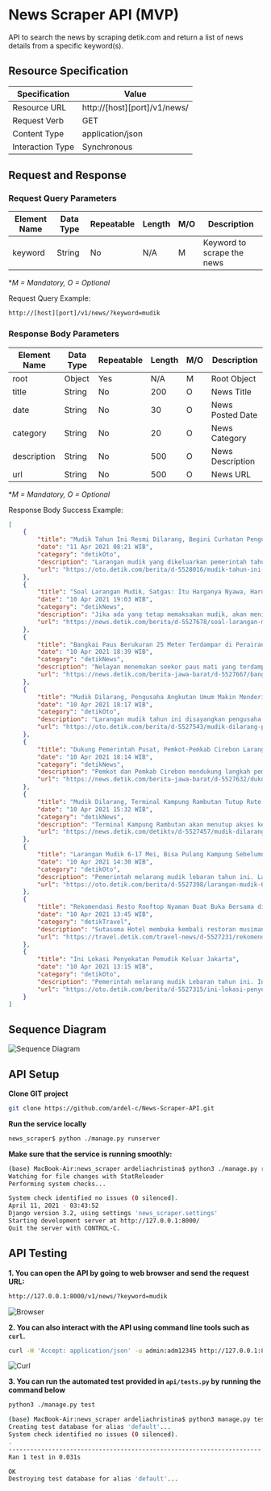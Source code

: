 # News Scraper API (MVP)
API to search the news by scraping detik.com and return a list of news details from a specific keyword(s).



## Resource Specification

| Specification    | Value                         |
| ---------------- | ----------------------------- |
| Resource URL     | http://\[host][port]/v1/news/ |
| Request Verb     | GET                           |
| Content Type     | application/json              |
| Interaction Type | Synchronous                   |



## Request and Response

### Request Query Parameters

| Element Name | Data Type | Repeatable | Length | M/O  | Description                |
| ------------ | --------- | ---------- | ------ | ---- | -------------------------- |
| keyword      | String    | No         | N/A    | M    | Keyword to scrape the news |

**M = Mandatory, O = Optional*

Request Query Example:

```bash
http://[host][port]/v1/news/?keyword=mudik
```



### Response Body Parameters

| Element Name | Data Type | Repeatable | Length | M/O  | Description      |
| ------------ | --------- | ---------- | ------ | ---- | ---------------- |
| root         | Object    | Yes        | N/A    | M    | Root Object      |
| title        | String    | No         | 200    | O    | News Title       |
| date         | String    | No         | 30     | O    | News Posted Date |
| category     | String    | No         | 20     | O    | News Category    |
| description  | String    | No         | 500    | O    | News Description |
| url          | String    | No         | 500    | O    | News URL         |

**M = Mandatory, O = Optional*

Response Body Success Example:

```json
[
    {
        "title": "Mudik Tahun Ini Resmi Dilarang, Begini Curhatan Pengusaha Transportasi di Daerah",
        "date": "11 Apr 2021 08:21 WIB",
        "category": "detikOto",
        "description": "Larangan mudik yang dikeluarkan pemerintah tahun ini disayangkan pengusaha angkutan darat di Klaten. Begini curhatan mereka.",
        "url": "https://oto.detik.com/berita/d-5528016/mudik-tahun-ini-resmi-dilarang-begini-curhatan-pengusaha-transportasi-di-daerah"
    },
    {
        "title": "Soal Larangan Mudik, Satgas: Itu Harganya Nyawa, Harus Kita Hindari",
        "date": "10 Apr 2021 19:03 WIB",
        "category": "detikNews",
        "description": "Jika ada yang tetap memaksakan mudik, akan menimbulkan mobilitas yang berpotensi meningkatkan penularan COVID-19.",
        "url": "https://news.detik.com/berita/d-5527678/soal-larangan-mudik-satgas-itu-harganya-nyawa-harus-kita-hindari"
    },
    {
        "title": "Bangkai Paus Berukuran 25 Meter Terdampar di Perairan Cirebon",
        "date": "10 Apr 2021 18:39 WIB",
        "category": "detikNews",
        "description": "Nelayan menemukan seekor paus mati yang terdampar di perairan Desa Bungko, Kabupaten Cirebon. Paus memiliki panjang 25 meter dan berbobot sekitar 10 ton.",
        "url": "https://news.detik.com/berita-jawa-barat/d-5527667/bangkai-paus-berukuran-25-meter-terdampar-di-perairan-cirebon"
    },
    {
        "title": "Mudik Dilarang, Pengusaha Angkutan Umum Makin Menderita",
        "date": "10 Apr 2021 18:17 WIB",
        "category": "detikOto",
        "description": "Larangan mudik tahun ini disayangkan pengusaha angkutan darat di Klaten. Pasalnya angkutan resmi dibatasi beroperasi, tapi angkutan lain bebas.",
        "url": "https://oto.detik.com/berita/d-5527543/mudik-dilarang-pengusaha-angkutan-umum-makin-menderita"
    },
    {
        "title": "Dukung Pemerintah Pusat, Pemkot-Pemkab Cirebon Larang Warga Mudik",
        "date": "10 Apr 2021 18:14 WIB",
        "category": "detikNews",
        "description": "Pemkot dan Pemkab Cirebon mendukung langkah pemerintah pusat terkait pelarangan mudik Lebaran 2021. Masyarakat Cirebon agar mematuhi kebijakan tersebut.",
        "url": "https://news.detik.com/berita-jawa-barat/d-5527632/dukung-pemerintah-pusat-pemkot-pemkab-cirebon-larang-warga-mudik"
    },
    {
        "title": "Mudik Dilarang, Terminal Kampung Rambutan Tutup Rute Antar Kota",
        "date": "10 Apr 2021 15:32 WIB",
        "category": "detikNews",
        "description": "Terminal Kampung Rambutan akan menutup akses keberangkatan bus berpenumpang pada 6 -17 Mei 2021. Langkah itu menyusul kebijakan larangan mudik dari peme",
        "url": "https://news.detik.com/detiktv/d-5527457/mudik-dilarang-terminal-kampung-rambutan-tutup-rute-antar-kota"
    },
    {
        "title": "Larangan Mudik 6-17 Mei, Bisa Pulang Kampung Sebelumnya?",
        "date": "10 Apr 2021 14:30 WIB",
        "category": "detikOto",
        "description": "Pemerintah melarang mudik lebaran tahun ini. Larangan mudik diberlakukan dari 6 Mei 2021 sampai 17 Mei 2021. Polisi akan memberlakukan pengamanan sebelum 6 Mei.",
        "url": "https://oto.detik.com/berita/d-5527398/larangan-mudik-6-17-mei-bisa-pulang-kampung-sebelumnya"
    },
    {
        "title": "Rekomendasi Resto Rooftop Nyaman Buat Buka Bersama di Jaksel",
        "date": "10 Apr 2021 13:45 WIB",
        "category": "detikTravel",
        "description": "Sutasoma Hotel membuka kembali restoran musimannya. Restoran ini hanya buka di bulan suci ramadhan.",
        "url": "https://travel.detik.com/travel-news/d-5527231/rekomendasi-resto-rooftop-nyaman-buat-buka-bersama-di-jaksel"
    },
    {
        "title": "Ini Lokasi Penyekatan Pemudik Keluar Jakarta",
        "date": "10 Apr 2021 13:15 WIB",
        "category": "detikOto",
        "description": "Pemerintah melarang mudik Lebaran tahun ini. Ini lokasi penyekatan pemudik yang akan keluar Jakarta.",
        "url": "https://oto.detik.com/berita/d-5527315/ini-lokasi-penyekatan-pemudik-keluar-jakarta"
    }
]
```



## Sequence Diagram

![Sequence Diagram](assets/SequenceDiagram.png)



## API Setup

**Clone GIT project**

```bash
git clone https://github.com/ardel-c/News-Scraper-API.git
```

**Run the service locally**

```bash
news_scraper$ python ./manage.py runserver
```

**Make sure that the service is running smoothly:**

```bash
(base) MacBook-Air:news_scraper ardeliachristina$ python3 ./manage.py runserver
Watching for file changes with StatReloader
Performing system checks...

System check identified no issues (0 silenced).
April 11, 2021 - 03:43:52
Django version 3.2, using settings 'news_scraper.settings'
Starting development server at http://127.0.0.1:8000/
Quit the server with CONTROL-C.
```



## API Testing

**1. You can open the API by going to web browser and send the request URL:**

```bash
http://127.0.0.1:8000/v1/news/?keyword=mudik
```

![Browser](assets/Browser.png)



**2. You can also interact with the API using command line tools such as `curl`.**

```bash
curl -H 'Accept: application/json' -u admin:adm12345 http://127.0.0.1:8000/v1/news/?keyword=covid
```

![Curl](assets/curl.png)



**3. You can run the automated test provided in `api/tests.py` by running the command below**

```bash
python3 ./manage.py test
```

```bash
(base) MacBook-Air:news_scraper ardeliachristina$ python3 manage.py test
Creating test database for alias 'default'...
System check identified no issues (0 silenced).
.
----------------------------------------------------------------------
Ran 1 test in 0.031s

OK
Destroying test database for alias 'default'...
```

